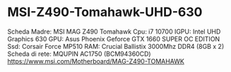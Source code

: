 # MSI-Z490-Tomahawk-UHD-630
Scheda Madre: MSI MAG Z490 Tomahawk Cpu: i7 10700 IGPU: Intel UHD Graphics 630 GPU: Asus Phoenix Geforce GTX 1660 SUPER OC EDITION Ssd: Corsair Force MP510 RAM: Crucial Ballistix 3000Mhz DDR4 (8GB x 2) Scheda di rete: MQUPIN AC1750 (BCM94360CD) 
https://www.msi.com/Motherboard/MAG-Z490-TOMAHAWK

